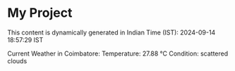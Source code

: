 # My Project

This content is dynamically generated in Indian Time (IST): 2024-09-14 18:57:29 IST


Current Weather in Coimbatore:
Temperature: 27.88 °C
Condition: scattered clouds
